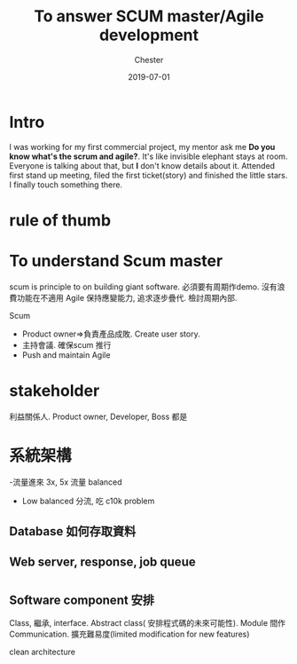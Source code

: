 ﻿---
layout:     post
title:      To answer SCUM master/Agile development
date:       2019-07-01
author:    Chester
catalog: true
tags:
    Job
---
# Intro
I was working for my first commercial project, my mentor ask me **Do you know what's the scrum and agile?**. It's like invisible  elephant stays at room. Everyone is talking about that, but **I** don't know details about it. Attended first stand up meeting, filed the first ticket(story) and finished the little stars. I finally touch something there.

# rule of thumb



# To understand Scum master
scum is principle to on building giant software. 必須要有周期作demo. 沒有浪費功能在不適用
Agile 保持應變能力, 追求逐步疊代. 檢討周期內部.

Scum 
- Product owner=>負責產品成敗. Create user story.
- 主持會議. 確保scum 推行
- Push and maintain Agile
# stakeholder
利益關係人. Product owner, Developer, Boss 都是

# 系統架構
-流量進來 3x, 5x 流量 balanced
- Low balanced 分流, 吃  c10k problem 
## Database 如何存取資料
## Web server, response, job queue

# 
## Software component 安排
Class, 繼承, interface. Abstract class( 安排程式碼的未來可能性). Module 間作Communication. 擴充難易度(limited modification for new features)

clean architecture
<!--stackedit_data:
eyJoaXN0b3J5IjpbLTc4Nzk3MDU4XX0=
-->